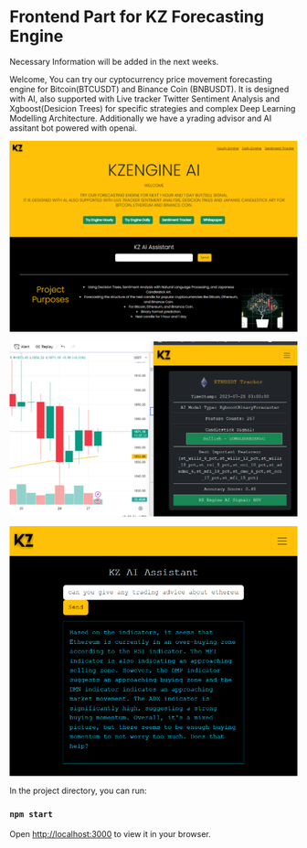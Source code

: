 # Frontend Part for KZ Forecasting Engine

Necessary Information will be added in the next weeks.

Welcome, You can try our cyptocurrency price movement forecasting
engine for Bitcoin(BTCUSDT) and Binance Coin (BNBUSDT).
It is designed with AI, also supported with Live tracker
Twitter Sentiment Analysis and Xgboost(Desicion Trees) for
specific strategies and complex Deep Learning Modelling Architecture.
Additionally we have a yrading advisor and AI assitant bot powered with openai.

![Home Screen](assets/mainn.png)

![Home Screen](assets/ethexamle.png)

![Home Screen](assets/examplescreenshots.png)

In the project directory, you can run:

### `npm start`

Open [http://localhost:3000](http://localhost:3000) to view it in your browser.

